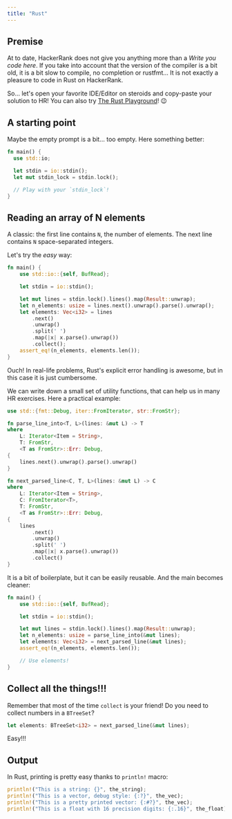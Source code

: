 ```yaml
---
title: "Rust"
---
```


## Premise

At to date, HackerRank does not give you anything more than a _Write you code here_. If you take into account that the version of the compiler is a bit old, it is a bit slow to compile, no completion or rustfmt... It is not exactly a pleasure to code in Rust on HackerRank.

So... let's open your favorite IDE/Editor on steroids and copy-paste your solution to HR! You can also try [The Rust Playground](https://play.rust-lang.org/)! :wink:

## A starting point

Maybe the empty prompt is a bit... too empty. Here something better:

```rust
fn main() {
  use std::io;

  let stdin = io::stdin();
  let mut stdin_lock = stdin.lock();

  // Play with your `stdin_lock`!
}
```

## Reading an array of N elements

A classic: the first line contains `N`, the number of elements. The next line contains `N` space-separated integers.

Let's try the _easy_ way:

```rust
fn main() {
    use std::io::{self, BufRead};

    let stdin = io::stdin();

    let mut lines = stdin.lock().lines().map(Result::unwrap);
    let n_elements: usize = lines.next().unwrap().parse().unwrap();
    let elements: Vec<i32> = lines
        .next()
        .unwrap()
        .split(' ')
        .map(|x| x.parse().unwrap())
        .collect();
    assert_eq!(n_elements, elements.len());
}
```

Ouch! In real-life problems, Rust's explicit error handling is awesome, but in this case it is just cumbersome.

We can write down a small set of utility functions, that can help us in many HR exercises. Here a practical example:

```rust
use std::{fmt::Debug, iter::FromIterator, str::FromStr};

fn parse_line_into<T, L>(lines: &mut L) -> T
where
    L: Iterator<Item = String>,
    T: FromStr,
    <T as FromStr>::Err: Debug,
{
    lines.next().unwrap().parse().unwrap()
}

fn next_parsed_line<C, T, L>(lines: &mut L) -> C
where
    L: Iterator<Item = String>,
    C: FromIterator<T>,
    T: FromStr,
    <T as FromStr>::Err: Debug,
{
    lines
        .next()
        .unwrap()
        .split(' ')
        .map(|x| x.parse().unwrap())
        .collect()
}
```

It is a bit of boilerplate, but it can be easily reusable. And the main becomes cleaner:

```rust
fn main() {
    use std::io::{self, BufRead};

    let stdin = io::stdin();

    let mut lines = stdin.lock().lines().map(Result::unwrap);
    let n_elements: usize = parse_line_into(&mut lines);
    let elements: Vec<i32> = next_parsed_line(&mut lines);
    assert_eq!(n_elements, elements.len());

    // Use elements!
}
```

## Collect all the things!!!

Remember that most of the time `collect` is your friend! Do you need to collect numbers in a `BTreeSet`?

```rust
let elements: BTreeSet<i32> = next_parsed_line(&mut lines);
```

Easy!!!

## Output

In Rust, printing is pretty easy thanks to `println!` macro:

```rust
println!("This is a string: {}", the_string);
println!("This is a vector, debug style: {:?}", the_vec);
println!("This is a pretty printed vector: {:#?}", the_vec);
println!("This is a float with 16 precision digits: {:.16}", the_float);
```

